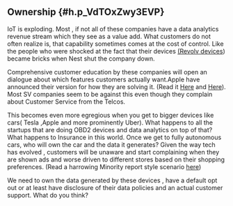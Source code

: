 ## Ownership {#h.p_VdTOxZwy3EVP}

IoT is exploding. Most , if not all of these companies have a data analytics revenue stream which they see as a value add. What customers do not often realize is, that capability sometimes comes at the cost of control. Like the people who were shocked at the fact that their devices [\(Revolv devices](https://www.google.com/url?q=https%3A%2F%2Fwww.theguardian.com%2Ftechnology%2F2016%2Fapr%2F05%2Frevolv-devices-bricked-google-nest-smart-home&sa=D&sntz=1&usg=AFQjCNGWNQqZc8aNECBT7q0ibkTjD6qdOA)\) became bricks when Nest shut the company down.

Comprehensive customer education by these companies will open an dialogue about which features customers actually want.Apple have announced their version for how they are solving it. \(Read it [Here](http://www.google.com/url?q=http%3A%2F%2Fwww.theverge.com%2F2016%2F6%2F17%2F11957782%2Fapple-differential-privacy-ios-10-wwdc-2016&sa=D&sntz=1&usg=AFQjCNHMAnNNpW9cerpj-taJSujLdd8krw) and [Here](http://www.google.com/url?q=http%3A%2F%2Fblog.cryptographyengineering.com%2F2016%2F06%2Fwhat-is-differential-privacy.html&sa=D&sntz=1&usg=AFQjCNEhfMDkiaPimz5ao-w-8bAjufH71A)\). Most SV companies seem to be against this even though they complain about Customer Service from the Telcos.

This becomes even more egregious when you get to bigger devices like cars\( Tesla ,Apple and more prominently Uber\). What happens to all the startups that are doing OBD2 devices and data analytics on top of that? What happens to Insurance in this world. Once we get to fully autonomous cars, who will own the car and the data it generates? Given the way tech has evolved , customers will be unaware and start complaining when they are shown ads and worse driven to different stores based on their shopping preferences. \(Read a harrowing Minority report style scenario [here](https://www.google.com/url?q=https%3A%2F%2Fmedium.com%2F%40Exolymph%2Fdon-t-get-busted-77a214f722d4%23.lcxtn2uuu&sa=D&sntz=1&usg=AFQjCNH1XULBBp6Hifv7qYTooTX54VV2EA)\)

We need to own the data generated by these devices , have a default opt out or at least have disclosure of their data policies and an actual customer support. What do you think?

